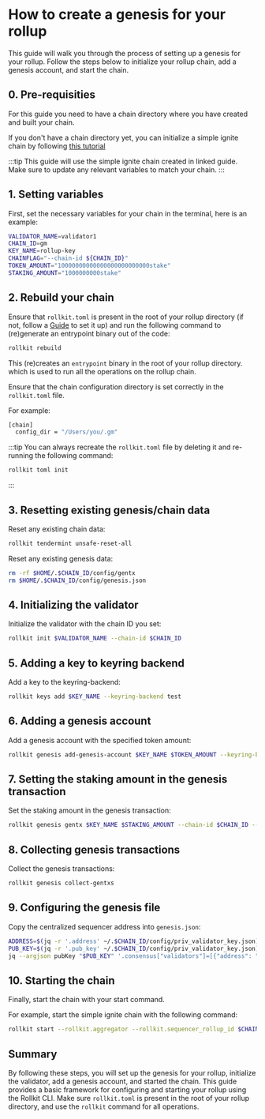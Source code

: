 # How to create a genesis for your rollup

This guide will walk you through the process of setting up a genesis for your rollup. Follow the steps below to initialize your rollup chain, add a genesis account, and start the chain.

## 0. Pre-requisities

For this guide you need to have a chain directory where you have created and built your chain.

If you don't have a chain directory yet, you can initialize a simple ignite chain by following [this tutorial](/guides/gm-world.md)

:::tip
This guide will use the simple ignite chain created in linked guide. Make sure to update any relevant variables to match your chain.
:::

## 1. Setting variables

First, set the necessary variables for your chain in the terminal, here is an example:

```sh
VALIDATOR_NAME=validator1
CHAIN_ID=gm
KEY_NAME=rollup-key
CHAINFLAG="--chain-id ${CHAIN_ID}"
TOKEN_AMOUNT="10000000000000000000000000stake"
STAKING_AMOUNT="1000000000stake"
```

## 2. Rebuild your chain

Ensure that `rollkit.toml` is present in the root of your rollup directory (if not, follow a [Guide](/guides/gm-world.md) to set it up) and run the following command to (re)generate an entrypoint binary out of the code:

```sh
rollkit rebuild
```

This (re)creates an `entrypoint` binary in the root of your rollup directory. which is used to run all the operations on the rollup chain.

Ensure that the chain configuration directory is set correctly in the `rollkit.toml` file.

For example:

```sh
[chain]
  config_dir = "/Users/you/.gm"
```

:::tip
You can always recreate the `rollkit.toml` file by deleting it and re-running the following command:

```sh
rollkit toml init
```

:::

## 3. Resetting existing genesis/chain data

Reset any existing chain data:

```sh
rollkit tendermint unsafe-reset-all
```

Reset any existing genesis data:

```sh
rm -rf $HOME/.$CHAIN_ID/config/gentx
rm $HOME/.$CHAIN_ID/config/genesis.json
```

## 4. Initializing the validator

Initialize the validator with the chain ID you set:

```sh
rollkit init $VALIDATOR_NAME --chain-id $CHAIN_ID
```

## 5. Adding a key to keyring backend

Add a key to the keyring-backend:

```sh
rollkit keys add $KEY_NAME --keyring-backend test
```

## 6. Adding a genesis account

Add a genesis account with the specified token amount:

```sh
rollkit genesis add-genesis-account $KEY_NAME $TOKEN_AMOUNT --keyring-backend test
```

## 7. Setting the staking amount in the genesis transaction

Set the staking amount in the genesis transaction:

```sh
rollkit genesis gentx $KEY_NAME $STAKING_AMOUNT --chain-id $CHAIN_ID --keyring-backend test
```

## 8. Collecting genesis transactions

Collect the genesis transactions:

```sh
rollkit genesis collect-gentxs
```

## 9. Configuring the genesis file

Copy the centralized sequencer address into `genesis.json`:

```sh
ADDRESS=$(jq -r '.address' ~/.$CHAIN_ID/config/priv_validator_key.json)
PUB_KEY=$(jq -r '.pub_key' ~/.$CHAIN_ID/config/priv_validator_key.json)
jq --argjson pubKey "$PUB_KEY" '.consensus["validators"]=[{"address": "'$ADDRESS'", "pub_key": $pubKey, "power": "1000", "name": "Rollkit Sequencer"}]' ~/.$CHAIN_ID/config/genesis.json > temp.json && mv temp.json ~/.$CHAIN_ID/config/genesis.json
```

## 10. Starting the chain

Finally, start the chain with your start command.

For example, start the simple ignite chain with the following command:

```sh
rollkit start --rollkit.aggregator --rollkit.sequencer_rollup_id $CHAIN_ID
```

## Summary

By following these steps, you will set up the genesis for your rollup, initialize the validator, add a genesis account, and started the chain. This guide provides a basic framework for configuring and starting your rollup using the Rollkit CLI. Make sure `rollkit.toml` is present in the root of your rollup directory, and use the `rollkit` command for all operations.
